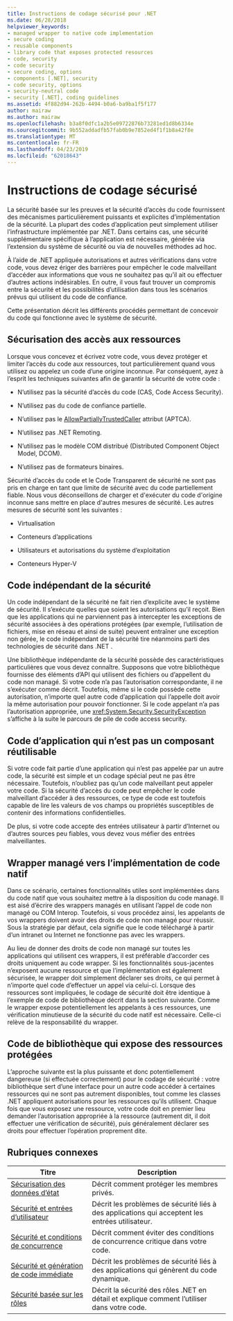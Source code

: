 ```yaml
---
title: Instructions de codage sécurisé pour .NET
ms.date: 06/28/2018
helpviewer_keywords:
- managed wrapper to native code implementation
- secure coding
- reusable components
- library code that exposes protected resources
- code, security
- code security
- secure coding, options
- components [.NET], security
- code security, options
- security-neutral code
- security [.NET], coding guidelines
ms.assetid: 4f882d94-262b-4494-b0a6-ba9ba1f5f177
author: mairaw
ms.author: mairaw
ms.openlocfilehash: b3a8f0dfc1a2b5e09722876b73281ed1d8b6334e
ms.sourcegitcommit: 9b552addadfb57fab0b9e7852ed4f1f1b8a42f8e
ms.translationtype: MT
ms.contentlocale: fr-FR
ms.lasthandoff: 04/23/2019
ms.locfileid: "62018643"
---
```

# <a name="secure-coding-guidelines"></a>Instructions de codage sécurisé

La sécurité basée sur les preuves et la sécurité d’accès du code fournissent des mécanismes particulièrement puissants et explicites d’implémentation de la sécurité. La plupart des codes d’application peut simplement utiliser l’infrastructure implémentée par .NET. Dans certains cas, une sécurité supplémentaire spécifique à l’application est nécessaire, générée via l’extension du système de sécurité ou via de nouvelles méthodes ad hoc.

À l’aide de .NET appliquée autorisations et autres vérifications dans votre code, vous devez ériger des barrières pour empêcher le code malveillant d’accéder aux informations que vous ne souhaitez pas qu’il ait ou effectuer d’autres actions indésirables. En outre, il vous faut trouver un compromis entre la sécurité et les possibilités d’utilisation dans tous les scénarios prévus qui utilisent du code de confiance.

Cette présentation décrit les différents procédés permettant de concevoir du code qui fonctionne avec le système de sécurité.

## <a name="securing-resource-access"></a>Sécurisation des accès aux ressources

Lorsque vous concevez et écrivez votre code, vous devez protéger et limiter l’accès du code aux ressources, tout particulièrement quand vous utilisez ou appelez un code d’une origine inconnue. Par conséquent, ayez à l’esprit les techniques suivantes afin de garantir la sécurité de votre code :

- N’utilisez pas la sécurité d’accès du code (CAS, Code Access Security).

- N’utilisez pas du code de confiance partielle.

- N’utilisez pas le [AllowPartiallyTrustedCaller](xref:System.Security.AllowPartiallyTrustedCallersAttribute) attribut (APTCA).

- N’utilisez pas .NET Remoting.

- N’utilisez pas le modèle COM distribué (Distributed Component Object Model, DCOM).

- N’utilisez pas de formateurs binaires.

Sécurité d’accès du code et le Code Transparent de sécurité ne sont pas pris en charge en tant que limite de sécurité avec du code partiellement fiable. Nous vous déconseillons de charger et d'exécuter du code d'origine inconnue sans mettre en place d'autres mesures de sécurité. Les autres mesures de sécurité sont les suivantes :

- Virtualisation

- Conteneurs d’applications

- Utilisateurs et autorisations du système d’exploitation

- Conteneurs Hyper-V

## <a name="security-neutral-code"></a>Code indépendant de la sécurité

Un code indépendant de la sécurité ne fait rien d’explicite avec le système de sécurité. Il s’exécute quelles que soient les autorisations qu’il reçoit. Bien que les applications qui ne parviennent pas à intercepter les exceptions de sécurité associées à des opérations protégées (par exemple, l’utilisation de fichiers, mise en réseau et ainsi de suite) peuvent entraîner une exception non gérée, le code indépendant de la sécurité tire néanmoins parti des technologies de sécurité dans .NET .

Une bibliothèque indépendante de la sécurité possède des caractéristiques particulières que vous devez connaître. Supposons que votre bibliothèque fournisse des éléments d’API qui utilisent des fichiers ou d’appellent du code non managé. Si votre code n’a pas l’autorisation correspondante, il ne s’exécuter comme décrit. Toutefois, même si le code possède cette autorisation, n’importe quel autre code d’application qui l’appelle doit avoir la même autorisation pour pouvoir fonctionner. Si le code appelant n’a pas l’autorisation appropriée, une <xref:System.Security.SecurityException> s’affiche à la suite le parcours de pile de code access security.

## <a name="application-code-that-isnt-a-reusable-component"></a>Code d’application qui n’est pas un composant réutilisable

Si votre code fait partie d’une application qui n’est pas appelée par un autre code, la sécurité est simple et un codage spécial peut ne pas être nécessaire. Toutefois, n’oubliez pas qu’un code malveillant peut appeler votre code. Si la sécurité d’accès du code peut empêcher le code malveillant d’accéder à des ressources, ce type de code est toutefois capable de lire les valeurs de vos champs ou propriétés susceptibles de contenir des informations confidentielles.

De plus, si votre code accepte des entrées utilisateur à partir d’Internet ou d’autres sources peu fiables, vous devez vous méfier des entrées malveillantes.

## <a name="managed-wrapper-to-native-code-implementation"></a>Wrapper managé vers l’implémentation de code natif

Dans ce scénario, certaines fonctionnalités utiles sont implémentées dans du code natif que vous souhaitez mettre à la disposition du code managé. Il est aisé d’écrire des wrappers managés en utilisant l’appel de code non managé ou COM Interop. Toutefois, si vous procédez ainsi, les appelants de vos wrappers doivent avoir des droits de code non managé pour réussir. Sous la stratégie par défaut, cela signifie que le code téléchargé à partir d’un intranet ou Internet ne fonctionne pas avec les wrappers.

Au lieu de donner des droits de code non managé sur toutes les applications qui utilisent ces wrappers, il est préférable d’accorder ces droits uniquement au code wrapper. Si les fonctionnalités sous-jacentes n’exposent aucune ressource et que l’implémentation est également sécurisée, le wrapper doit simplement déclarer ses droits, ce qui permet à n’importe quel code d’effectuer un appel via celui-ci. Lorsque des ressources sont impliquées, le codage de sécurité doit être identique à l’exemple de code de bibliothèque décrit dans la section suivante. Comme le wrapper expose potentiellement les appelants à ces ressources, une vérification minutieuse de la sécurité du code natif est nécessaire. Celle-ci relève de la responsabilité du wrapper.

## <a name="library-code-that-exposes-protected-resources"></a>Code de bibliothèque qui expose des ressources protégées

L’approche suivante est la plus puissante et donc potentiellement dangereuse (si effectuée correctement) pour le codage de sécurité : votre bibliothèque sert d’une interface pour un autre code accéder à certaines ressources qui ne sont pas autrement disponibles, tout comme les classes .NET appliquent autorisations pour les ressources qu’ils utilisent. Chaque fois que vous exposez une ressource, votre code doit en premier lieu demander l’autorisation appropriée à la ressource (autrement dit, il doit effectuer une vérification de sécurité), puis généralement déclarer ses droits pour effectuer l’opération proprement dite.

## <a name="related-topics"></a>Rubriques connexes

|Titre|Description|
|-----------|-----------------|
|[Sécurisation des données d’état](securing-state-data.md)|Décrit comment protéger les membres privés.|
|[Sécurité et entrées d’utilisateur](security-and-user-input.md)|Décrit les problèmes de sécurité liés à des applications qui acceptent les entrées utilisateur.|
|[Sécurité et conditions de concurrence](security-and-race-conditions.md)|Décrit comment éviter des conditions de concurrence critique dans votre code.|
|[Sécurité et génération de code immédiate](security-and-on-the-fly-code-generation.md)|Décrit les problèmes de sécurité liés à des applications qui génèrent du code dynamique.|
|[Sécurité basée sur les rôles](role-based-security.md)|Décrit la sécurité des rôles .NET en détail et explique comment l’utiliser dans votre code.|
